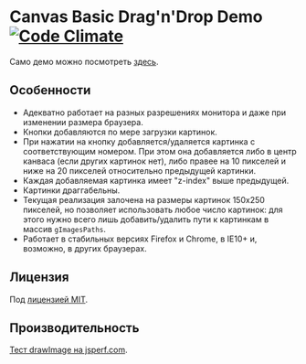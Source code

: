 # Canvas Basic Drag'n'Drop Demo [![Code Climate](https://codeclimate.com/github/zeird/canvas-basic-drag-n-drop/badges/gpa.svg)](https://codeclimate.com/github/zeird/canvas-basic-drag-n-drop)

Само демо можно посмотреть [здесь](http://angly-cat.github.io/canvas-basic-drag-n-drop).

## Особенности
* Адекватно работает на разных разрешениях монитора и даже при изменении размера браузера.
* Кнопки добавляются по мере загрузки картинок.
* При нажатии на кнопку добавляется/удаляется картинка с соответствующим номером. При этом она добавляется либо в центр канваса (если других картинок нет), либо правее на 10 пикселей и ниже на 20 пикселей относительно предыдущей картинки.
* Каждая добавляемая картинка имеет "z-index" выше предыдущей.
* Картинки драггабельны.
* Текущая реализация залочена на размеры картинок 150х250 пикселей, но позволяет использовать любое число картинок: для этого нужно всего лишь добавить/удалить пути к картинкам в массив `gImagesPaths`.
* Работает в стабильных версиях Firefox и Chrome, в IE10+ и, возможно, в других браузерах.

## Лицензия
Под [лицензией MIT](LICENSE).

## Производительность
[Тест drawImage на jsperf.com](http://jsperf.com/drawimage-source/7).
